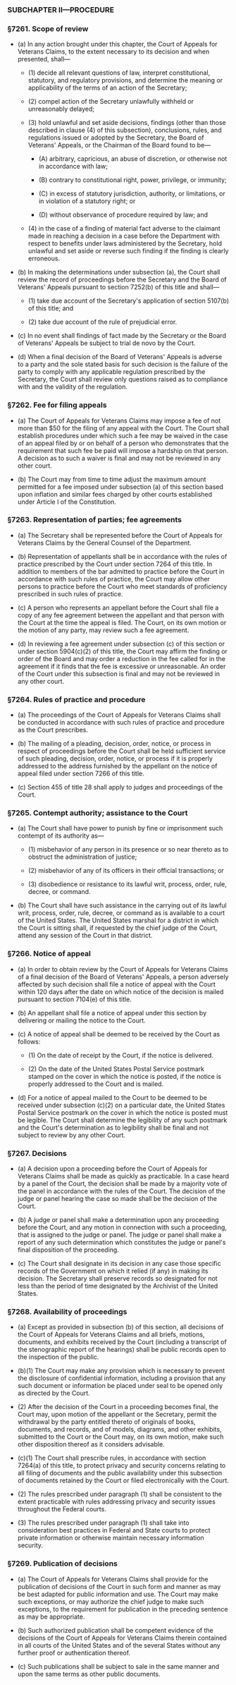 ### SUBCHAPTER II—PROCEDURE

### §7261. Scope of review
* (a) In any action brought under this chapter, the Court of Appeals for Veterans Claims, to the extent necessary to its decision and when presented, shall—

  * (1) decide all relevant questions of law, interpret constitutional, statutory, and regulatory provisions, and determine the meaning or applicability of the terms of an action of the Secretary;

  * (2) compel action of the Secretary unlawfully withheld or unreasonably delayed;

  * (3) hold unlawful and set aside decisions, findings (other than those described in clause (4) of this subsection), conclusions, rules, and regulations issued or adopted by the Secretary, the Board of Veterans' Appeals, or the Chairman of the Board found to be—

    * (A) arbitrary, capricious, an abuse of discretion, or otherwise not in accordance with law;

    * (B) contrary to constitutional right, power, privilege, or immunity;

    * (C) in excess of statutory jurisdiction, authority, or limitations, or in violation of a statutory right; or

    * (D) without observance of procedure required by law; and


  * (4) in the case of a finding of material fact adverse to the claimant made in reaching a decision in a case before the Department with respect to benefits under laws administered by the Secretary, hold unlawful and set aside or reverse such finding if the finding is clearly erroneous.


* (b) In making the determinations under subsection (a), the Court shall review the record of proceedings before the Secretary and the Board of Veterans' Appeals pursuant to section 7252(b) of this title and shall—

  * (1) take due account of the Secretary's application of section 5107(b) of this title; and

  * (2) take due account of the rule of prejudicial error.


* (c) In no event shall findings of fact made by the Secretary or the Board of Veterans' Appeals be subject to trial de novo by the Court.

* (d) When a final decision of the Board of Veterans' Appeals is adverse to a party and the sole stated basis for such decision is the failure of the party to comply with any applicable regulation prescribed by the Secretary, the Court shall review only questions raised as to compliance with and the validity of the regulation.

### §7262. Fee for filing appeals
* (a) The Court of Appeals for Veterans Claims may impose a fee of not more than $50 for the filing of any appeal with the Court. The Court shall establish procedures under which such a fee may be waived in the case of an appeal filed by or on behalf of a person who demonstrates that the requirement that such fee be paid will impose a hardship on that person. A decision as to such a waiver is final and may not be reviewed in any other court.

* (b) The Court may from time to time adjust the maximum amount permitted for a fee imposed under subsection (a) of this section based upon inflation and similar fees charged by other courts established under Article I of the Constitution.

### §7263. Representation of parties; fee agreements
* (a) The Secretary shall be represented before the Court of Appeals for Veterans Claims by the General Counsel of the Department.

* (b) Representation of appellants shall be in accordance with the rules of practice prescribed by the Court under section 7264 of this title. In addition to members of the bar admitted to practice before the Court in accordance with such rules of practice, the Court may allow other persons to practice before the Court who meet standards of proficiency prescribed in such rules of practice.

* (c) A person who represents an appellant before the Court shall file a copy of any fee agreement between the appellant and that person with the Court at the time the appeal is filed. The Court, on its own motion or the motion of any party, may review such a fee agreement.

* (d) In reviewing a fee agreement under subsection (c) of this section or under section 5904(c)(2) of this title, the Court may affirm the finding or order of the Board and may order a reduction in the fee called for in the agreement if it finds that the fee is excessive or unreasonable. An order of the Court under this subsection is final and may not be reviewed in any other court.

### §7264. Rules of practice and procedure
* (a) The proceedings of the Court of Appeals for Veterans Claims shall be conducted in accordance with such rules of practice and procedure as the Court prescribes.

* (b) The mailing of a pleading, decision, order, notice, or process in respect of proceedings before the Court shall be held sufficient service of such pleading, decision, order, notice, or process if it is properly addressed to the address furnished by the appellant on the notice of appeal filed under section 7266 of this title.

* (c) Section 455 of title 28 shall apply to judges and proceedings of the Court.

### §7265. Contempt authority; assistance to the Court
* (a) The Court shall have power to punish by fine or imprisonment such contempt of its authority as—

  * (1) misbehavior of any person in its presence or so near thereto as to obstruct the administration of justice;

  * (2) misbehavior of any of its officers in their official transactions; or

  * (3) disobedience or resistance to its lawful writ, process, order, rule, decree, or command.


* (b) The Court shall have such assistance in the carrying out of its lawful writ, process, order, rule, decree, or command as is available to a court of the United States. The United States marshal for a district in which the Court is sitting shall, if requested by the chief judge of the Court, attend any session of the Court in that district.

### §7266. Notice of appeal
* (a) In order to obtain review by the Court of Appeals for Veterans Claims of a final decision of the Board of Veterans' Appeals, a person adversely affected by such decision shall file a notice of appeal with the Court within 120 days after the date on which notice of the decision is mailed pursuant to section 7104(e) of this title.

* (b) An appellant shall file a notice of appeal under this section by delivering or mailing the notice to the Court.

* (c) A notice of appeal shall be deemed to be received by the Court as follows:

  * (1) On the date of receipt by the Court, if the notice is delivered.

  * (2) On the date of the United States Postal Service postmark stamped on the cover in which the notice is posted, if the notice is properly addressed to the Court and is mailed.


* (d) For a notice of appeal mailed to the Court to be deemed to be received under subsection (c)(2) on a particular date, the United States Postal Service postmark on the cover in which the notice is posted must be legible. The Court shall determine the legibility of any such postmark and the Court's determination as to legibility shall be final and not subject to review by any other Court.

### §7267. Decisions
* (a) A decision upon a proceeding before the Court of Appeals for Veterans Claims shall be made as quickly as practicable. In a case heard by a panel of the Court, the decision shall be made by a majority vote of the panel in accordance with the rules of the Court. The decision of the judge or panel hearing the case so made shall be the decision of the Court.

* (b) A judge or panel shall make a determination upon any proceeding before the Court, and any motion in connection with such a proceeding, that is assigned to the judge or panel. The judge or panel shall make a report of any such determination which constitutes the judge or panel's final disposition of the proceeding.

* (c) The Court shall designate in its decision in any case those specific records of the Government on which it relied (if any) in making its decision. The Secretary shall preserve records so designated for not less than the period of time designated by the Archivist of the United States.

### §7268. Availability of proceedings
* (a) Except as provided in subsection (b) of this section, all decisions of the Court of Appeals for Veterans Claims and all briefs, motions, documents, and exhibits received by the Court (including a transcript of the stenographic report of the hearings) shall be public records open to the inspection of the public.

* (b)(1) The Court may make any provision which is necessary to prevent the disclosure of confidential information, including a provision that any such document or information be placed under seal to be opened only as directed by the Court.

* (2) After the decision of the Court in a proceeding becomes final, the Court may, upon motion of the appellant or the Secretary, permit the withdrawal by the party entitled thereto of originals of books, documents, and records, and of models, diagrams, and other exhibits, submitted to the Court or the Court may, on its own motion, make such other disposition thereof as it considers advisable.

* (c)(1) The Court shall prescribe rules, in accordance with section 7264(a) of this title, to protect privacy and security concerns relating to all filing of documents and the public availability under this subsection of documents retained by the Court or filed electronically with the Court.

* (2) The rules prescribed under paragraph (1) shall be consistent to the extent practicable with rules addressing privacy and security issues throughout the Federal courts.

* (3) The rules prescribed under paragraph (1) shall take into consideration best practices in Federal and State courts to protect private information or otherwise maintain necessary information security.

### §7269. Publication of decisions
* (a) The Court of Appeals for Veterans Claims shall provide for the publication of decisions of the Court in such form and manner as may be best adapted for public information and use. The Court may make such exceptions, or may authorize the chief judge to make such exceptions, to the requirement for publication in the preceding sentence as may be appropriate.

* (b) Such authorized publication shall be competent evidence of the decisions of the Court of Appeals for Veterans Claims therein contained in all courts of the United States and of the several States without any further proof or authentication thereof.

* (c) Such publications shall be subject to sale in the same manner and upon the same terms as other public documents.